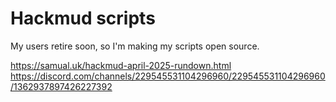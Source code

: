 # Hackmud scripts

My users retire soon, so I'm making my scripts open source.

https://samual.uk/hackmud-april-2025-rundown.html
https://discord.com/channels/229545531104296960/229545531104296960/1362937897426227392
